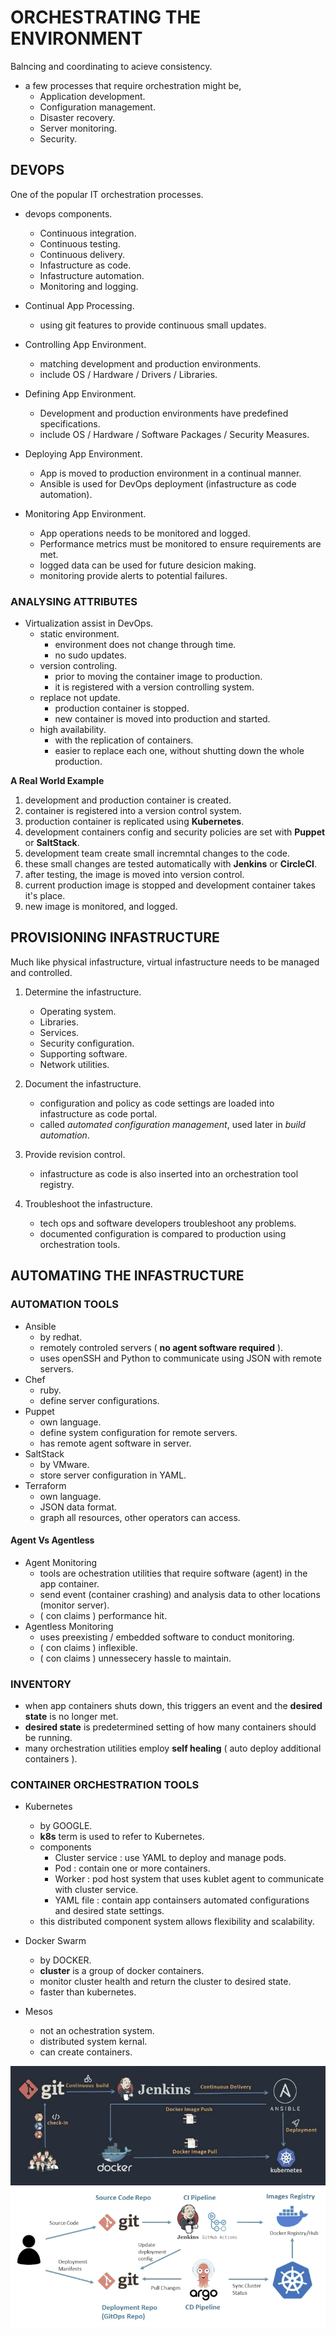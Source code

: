 # ORCHESTRATING THE ENVIRONMENT

Balncing and coordinating to acieve consistency.

- a few processes that require orchestration might be,
    + Application development.
    + Configuration management.
    + Disaster recovery.
    + Server monitoring.
    + Security.

## DEVOPS

One of the popular IT orchestration processes.

- devops components.
    + Continuous integration.
    + Continuous testing.
    + Continuous delivery.
    + Infastructure as code.
    + Infastructure automation.
    + Monitoring and logging.

- Continual App Processing.
    + using git features to provide continuous small updates.
- Controlling App Environment.
    + matching development and production environments.
    + include OS / Hardware / Drivers / Libraries.
- Defining App Environment.
    + Development and production environments have predefined specifications.
    + include OS / Hardware / Software Packages / Security Measures.
- Deploying App Environment.
    + App is moved to production environment in a continual manner.
    + Ansible is used for DevOps deployment (infastructure as code automation).
- Monitoring App Environment.
    + App operations needs to be monitored and logged.
    + Performance metrics must be monitored to ensure requirements are met.
    + logged data can be used for future desicion making.
    + monitoring provide alerts to potential failures.

### ANALYSING ATTRIBUTES

- Virtualization assist in DevOps.
    + static environment.
        * environment does not change through time.
        * no sudo updates.
    + version controling.
        * prior to moving the container image to production.
        * it is registered with a version controlling system.
    + replace not update.
        * production container is stopped.
        * new container is moved into production and started.
    + high availability.
        * with the replication of containers.
        + easier to replace each one, without shutting down the whole production.

**A Real World Example**

1. development and production container is created.
2. container is registered into a version control system.
3. production container is replicated using **Kubernetes**.
4. development containers config and security policies are set with **Puppet** or **SaltStack**.
5. development team create small incremntal changes to the code.
6. these small changes are tested automatically with **Jenkins** or **CircleCI**.
7. after testing, the image is moved into version control.
8. current production image is stopped and development container takes it's place.
9. new image is monitored, and logged.

## PROVISIONING INFASTRUCTURE

Much like physical infastructure, virtual infastructure needs to be managed and controlled.

1. Determine the infastructure.
    + Operating system.
    + Libraries.
    + Services.
    + Security configuration.
    + Supporting software.
    + Network utilities.

2. Document the infastructure.
    + configuration and policy as code settings are loaded into infastructure as code portal.
    + called *automated configuration management*, used later in *build automation*.

3. Provide revision control.
    + infastructure as code is also inserted into an orchestration tool registry.

4. Troubleshoot the infastructure.
    + tech ops and software developers troubleshoot any problems.
    + documented configuration is compared to production using orchestration tools.

## AUTOMATING THE INFASTRUCTURE

### AUTOMATION TOOLS

- Ansible
    + by redhat.
    + remotely controled servers ( **no agent software required** ).
    + uses openSSH and Python to communicate using JSON with remote servers.
- Chef
    + ruby.
    + define server configurations.
- Puppet
    + own language.
    + define system configuration for remote servers.
    + has remote agent software in server.
- SaltStack
    + by VMware.
    + store server configuration in YAML.
- Terraform
    + own language.
    + JSON data format.
    + graph all resources, other operators can access.

#### Agent Vs Agentless

- Agent Monitoring
    + tools are ochestration utilities that require software (agent) in the app container.
    + send event (container crashing) and analysis data to other locations (monitor server).
    + ( con claims ) performance hit.
- Agentless Monitoring
    + uses preexisting / embedded software to conduct monitoring.
    + ( con claims ) inflexible.
    + ( con claims ) unnessecery hassle to maintain.

### INVENTORY

- when app containers shuts down, this triggers an event and the **desired state** is no longer met.
- **desired state** is predetermined setting of how many containers should be running.
- many orchestration utilities employ **self healing** ( auto deploy additional containers ).

### CONTAINER ORCHESTRATION TOOLS

- Kubernetes
    + by GOOGLE.
    + **k8s** term is used to refer to Kubernetes.
    + components
        * Cluster service : use YAML to deploy and manage pods.
        * Pod : contain one or more containers.
        * Worker : pod host system that uses kublet agent to communicate with cluster service.
        * YAML file : contain app containsers automated configurations and desired state settings.
    + this distributed component system allows flexibility and scalability.

- Docker Swarm
    + by DOCKER.
    + **cluster** is a group of docker containers.
    + monitor cluster health and return the cluster to desired state.
    + faster than kubernetes.

- Mesos
    + not an ochestration system.
    + distributed system kernal.
    + can create containers.

<img src="images/ci_cd_1.png">
<img src="images/ci_cd_2.png">
